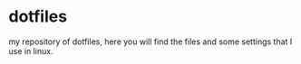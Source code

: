 # dotfiles

my repository of dotfiles, here you will find the files and some settings that I use in linux.
